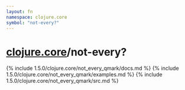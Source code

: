 ```yaml
---
layout: fn
namespace: clojure.core
symbol: "not-every?"
---
```


# [clojure.core](../)/not-every?

{% include 1.5.0/clojure.core/not_every_qmark/docs.md %}
{% include 1.5.0/clojure.core/not_every_qmark/examples.md %}
{% include 1.5.0/clojure.core/not_every_qmark/src.md %}


